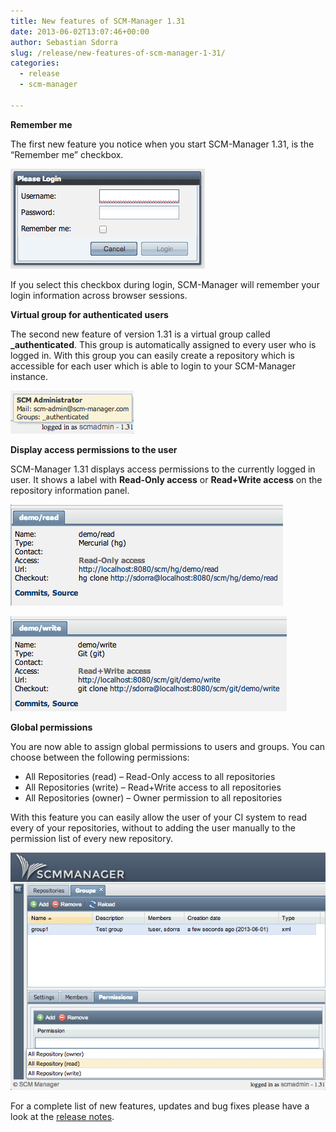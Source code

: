 ```yaml
---
title: New features of SCM-Manager 1.31
date: 2013-06-02T13:07:46+00:00
author: Sebastian Sdorra
slug: /release/new-features-of-scm-manager-1-31/
categories:
  - release
  - scm-manager

---
```

**Remember me**

The first new feature you notice when you start SCM-Manager 1.31, is the “Remember me” checkbox.

[![rememberme](assets/rememberme.png)](/wp-content/uploads/2013/06/rememberme.png)

If you select this checkbox during login, SCM-Manager will remember your login information across browser sessions.

**Virtual group for authenticated users**

The second new feature of version 1.31 is a virtual group called **\_authenticated**. This group is automatically assigned to every user who is logged in. With this group you can easily create a repository which is accessible for each user which is able to login to your SCM-Manager instance.

[![authenticated-group](assets/authenticated-group.png)](/wp-content/uploads/2013/06/authenticated-group.png)

**Display access permissions to the user**

SCM-Manager 1.31 displays access permissions to the currently logged in user. It shows a label with **Read-Only access** or **Read+Write access** on the repository information panel.

[![read-only](assets/read-only.png)](/wp-content/uploads/2013/06/read-only.png)

[![read-write](assets/read-write.png)](/wp-content/uploads/2013/06/read-write.png)

**Global permissions**

You are now able to assign global permissions to users and groups. You can choose between the following permissions:

- All Repositories (read) – Read-Only access to all repositories
- All Repositories (write) – Read+Write access to all repositories
- All Repositories (owner) – Owner permission to all repositories

With this feature you can easily allow the user of your CI system to read every of your repositories, without to adding the user manually to the permission list of every new repository.

[![global-permissions](assets/global-permissions.png)](/wp-content/uploads/2013/06/global-permissions.png)

For a complete list of new features, updates and bug fixes please have a look at the <a title="Release notes" href="https://bitbucket.org/sdorra/scm-manager/wiki/release-notes" target="_blank">release notes</a>.

